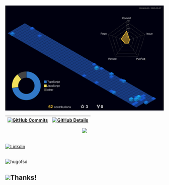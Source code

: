 ![Status](./profile-3d-contrib/profile-night-view.svg)

| [![GitHub Commits](http://github-profile-summary-cards.vercel.app/api/cards/productive-time?username=hugofsd&theme=dracula&utcOffset=-3)](https://github.com/vn7n24fzkq/github-profile-summary-cards) | [![GitHub Details](http://github-profile-summary-cards.vercel.app/api/cards/profile-details?username=hugofsd&theme=dracula)](https://github.com/vn7n24fzkq/github-profile-summary-cards) |
| ----------------------------------------------------------------------------------------------------------------------------------------------------------------------------------------------------- | ---------------------------------------------------------------------------------------------------------------------------------------------------------------------------------------- |

<div align="center" >
  <a href="https://skillicons.dev">
    <img src="https://skillicons.dev/icons?i=git,vscode,javascript,typescript,css,html,angular,java,spring,mongodb,postgres,nodejs,wordpress,github,postman" />
  </a>
  <br /> 
</div>
</br>

[![Linkdin](https://img.shields.io/badge/linkedin-%230077B5.svg?style=for-the-badge&logo=linkedin&logoColor=white)](https://www.linkedin.com/in/hugofranca/)

</br>
  <img src="https://komarev.com/ghpvc/?username=hugofsd&color=green" alt="hugofsd" /> 
    <h2> <img src="https://emoji.gg/assets/emoji/7279-vibecat.gif" width="24"/>Thanks!</h2>
